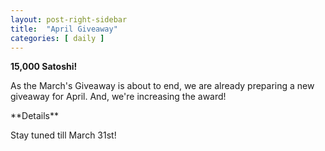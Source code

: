 ```yaml
---
layout: post-right-sidebar
title:  "April Giveaway"
categories: [ daily ]
---
```


**15,000 Satoshi!**

As the March's Giveaway is about to end, we are already preparing a new giveaway for April. And, we're increasing the award!

<p> </p>
**Details**

Stay tuned till March 31st!
